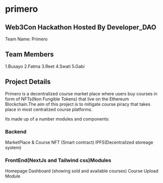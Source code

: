# primero
## Web3Con Hackathon Hosted By Developer_DAO
Team Name: Primero
## Team Members
1.Busayo
2.Fatma
3.Reet
4.Swati
5.Gabi
## Project Details
Primero is a decentralized course market place where users buy courses in form of NFTs(Non Fungible Tokens) that live on the Ethereum Blockchain.The aim of this project is to mitigate course piracy that takes place in most centralized course platforms.

Its made up of a number modules and components:
### Backend
MarketPlace & Course NFT (Smart contract)
IPFS(Decentralized storeage system)
### FrontEnd(NextJs and Tailwind css)Modules
Homepage 
Dashboard (showing sold and available courses)
Course Upload Module


